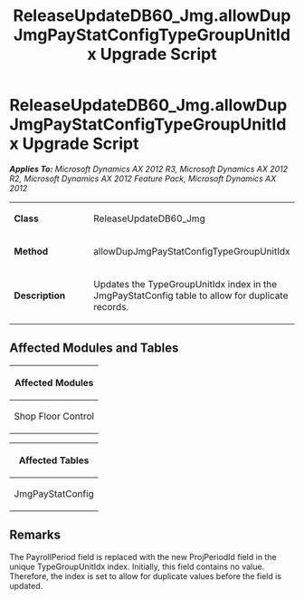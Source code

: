 ﻿---
title: ReleaseUpdateDB60_Jmg.allowDupJmgPayStatConfigTypeGroupUnitIdx Upgrade Script
TOCTitle: ReleaseUpdateDB60_Jmg.allowDupJmgPayStatConfigTypeGroupUnitIdx Upgrade Script
ms:assetid: 33163b90-1ff4-9007-6e4c-93a7fe9d5294
ms:mtpsurl: https://msdn.microsoft.com/en-us/library/JJ685092(v=AX.60)
ms:contentKeyID: 49707546
ms.date: 05/18/2015
mtps_version: v=AX.60
---

# ReleaseUpdateDB60\_Jmg.allowDupJmgPayStatConfigTypeGroupUnitIdx Upgrade Script 


_**Applies To:** Microsoft Dynamics AX 2012 R3, Microsoft Dynamics AX 2012 R2, Microsoft Dynamics AX 2012 Feature Pack, Microsoft Dynamics AX 2012_

<table>
<colgroup>
<col style="width: 50%" />
<col style="width: 50%" />
</colgroup>
<tbody>
<tr class="odd">
<td><p><strong>Class</strong></p></td>
<td><p>ReleaseUpdateDB60_Jmg</p></td>
</tr>
<tr class="even">
<td><p><strong>Method</strong></p></td>
<td><p>allowDupJmgPayStatConfigTypeGroupUnitIdx</p></td>
</tr>
<tr class="odd">
<td><p><strong>Description</strong></p></td>
<td><p>Updates the TypeGroupUnitIdx index in the JmgPayStatConfig table to allow for duplicate records.</p></td>
</tr>
</tbody>
</table>


## Affected Modules and Tables

<table>
<colgroup>
<col style="width: 100%" />
</colgroup>
<thead>
<tr class="header">
<th><p>Affected Modules</p></th>
</tr>
</thead>
<tbody>
<tr class="odd">
<td><p>Shop Floor Control</p></td>
</tr>
</tbody>
</table>


<table>
<colgroup>
<col style="width: 100%" />
</colgroup>
<thead>
<tr class="header">
<th><p>Affected Tables</p></th>
</tr>
</thead>
<tbody>
<tr class="odd">
<td><p>JmgPayStatConfig</p></td>
</tr>
</tbody>
</table>


## Remarks

The PayrollPeriod field is replaced with the new ProjPeriodId field in the unique TypeGroupUnitIdx index. Initially, this field contains no value. Therefore, the index is set to allow for duplicate values before the field is updated.

  


